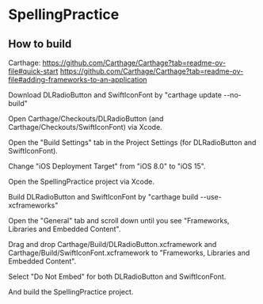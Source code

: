 # SpellingPractice

## How to build

Carthage:
https://github.com/Carthage/Carthage?tab=readme-ov-file#quick-start
https://github.com/Carthage/Carthage?tab=readme-ov-file#adding-frameworks-to-an-application

Download DLRadioButton and SwiftIconFont by "carthage update --no-build"

Open Carthage/Checkouts/DLRadioButton (and Carthage/Checkouts/SwiftIconFont) via Xcode.

Open the "Build Settings" tab in the Project Settings (for DLRadioButton and SwiftIconFont).

Change "iOS Deployment Target" from "iOS 8.0" to "iOS 15".

Open the SpellingPractice project via Xcode.

Build DLRadioButton and SwiftIconFont by "carthage build --use-xcframeworks"

Open the "General" tab and scroll down until you see "Frameworks, Libraries and Embedded Content".

Drag and drop Carthage/Build/DLRadioButton.xcframework and Carthage/Build/SwiftIconFont.xcframework to "Frameworks, Libraries and Embedded Content".

Select "Do Not Embed" for both DLRadioButton and SwiftIconFont.

And build the SpellingPractice project.
